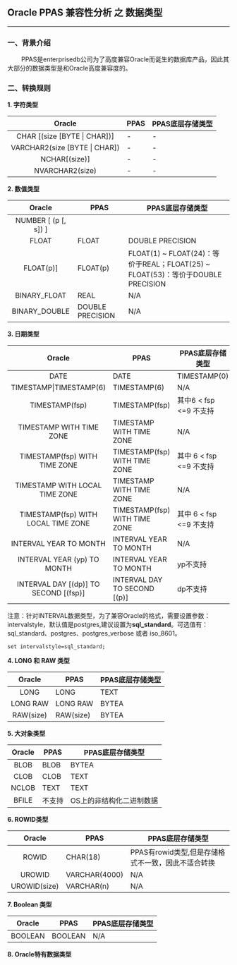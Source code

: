 ## Oracle PPAS 兼容性分析 之 数据类型
---

### 一、背景介绍
&nbsp;&nbsp;&nbsp;&nbsp;&nbsp;&nbsp;&nbsp;&nbsp;PPAS是enterprisedb公司为了高度兼容Oracle而诞生的数据库产品，因此其大部分的数据类型是和Oracle高度兼容度的。

### 二、转换规则

**1. 字符类型**

|Oracle|PPAS|PPAS底层存储类型|
|:-:|-|-|
|CHAR [(size [BYTE \| CHAR])]|-|-|
|VARCHAR2(size [BYTE \| CHAR])|-|-|
|NCHAR[(size)]|-|-|
|NVARCHAR2(size)|-|-|

**2. 数值类型**

|Oracle|PPAS|PPAS底层存储类型|
|:-:|-|-|
|NUMBER [ (p [, s]) ]|
|FLOAT|FLOAT|DOUBLE PRECISION|
|FLOAT(p)]|FLOAT(p)|FLOAT(1) ~ FLOAT(24)：等价于REAL；FLOAT(25) ~ FLOAT(53)：等价于DOUBLE PRECISION|
|BINARY_FLOAT|REAL|N/A|
|BINARY_DOUBLE|DOUBLE PRECISION|N/A|

**3. 日期类型**

|Oracle|PPAS|PPAS底层存储类型|
|:-:|-|-|
|DATE|DATE|TIMESTAMP(0)|
|TIMESTAMP\|TIMESTAMP(6)|TIMESTAMP(6)|N/A|
|TIMESTAMP(fsp)|TIMESTAMP(fsp)|其中6 < fsp <=9 不支持|
|TIMESTAMP WITH TIME ZONE|TIMESTAMP WITH TIME ZONE|N/A|
|TIMESTAMP(fsp) WITH TIME ZONE|TIMESTAMP(fsp) WITH TIME ZONE|其中	6 < fsp <=9 不支持|
|TIMESTAMP WITH LOCAL TIME ZONE|TIMESTAMP WITH TIME ZONE|N/A|
|TIMESTAMP(fsp) WITH LOCAL TIME ZONE|TIMESTAMP(fsp) WITH TIME ZONE|其中	6 < fsp <=9 不支持|
|INTERVAL YEAR TO MONTH|INTERVAL YEAR TO MONTH|N/A|
|INTERVAL YEAR (yp) TO MONTH|INTERVAL YEAR TO MONTH|yp不支持|
|INTERVAL DAY [(dp)] TO SECOND [(fsp)]|INTERVAL DAY TO SECOND [(p)]|dp不支持|

 注意：针对INTERVAL数据类型，为了兼容Oracle的格式，需要设置参数：intervalstyle，默认值是postgres,建议设置为**sql_standard**。可选值有：sql_standard、postgres、postgres_verbose 或者 iso_8601。
 ```
 set intervalstyle=sql_standard;
 ```


**4. LONG 和 RAW 类型** 

|Oracle|PPAS|PPAS底层存储类型|
|:-:|-|-|
|LONG|LONG|TEXT|
|LONG RAW|LONG RAW|BYTEA|
|RAW(size)|RAW(size)|BYTEA|

**5. 大对象类型**

|Oracle|PPAS|PPAS底层存储类型|
|:-:|-|-|
|BLOB|BLOB|BYTEA|
|CLOB|CLOB|TEXT|
|NCLOB|TEXT|TEXT|
|BFILE|不支持|OS上的非结构化二进制数据|

**6. ROWID类型**

|Oracle|PPAS|PPAS底层存储类型|
|:-:|-|-|
|ROWID|CHAR(18)|PPAS有rowid类型,但是存储格式不一致，因此不适合转换|
|UROWID|VARCHAR(4000)|N/A|
|UROWID(size)|VARCHAR(n)|N/A|	

**7. Boolean 类型**

|Oracle|PPAS|PPAS底层存储类型|
|:-:|-|-|
|BOOLEAN|BOOLEAN|N/A|

**8. Oracle特有数据类型**


